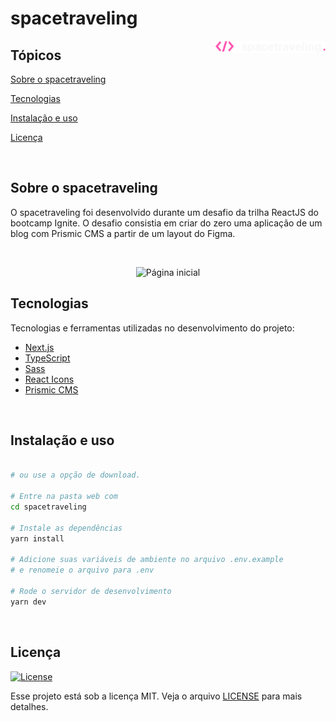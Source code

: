 # spacetraveling



<img align="right" src="public/logo.svg" width="35%" alt="spacetraveling">

## Tópicos

[Sobre o spacetraveling](#sobre-o-spacetraveling)

[Tecnologias](#tecnologias)

[Instalação e uso](#instalação-e-uso)

[Licença](#licença)

<br>

## Sobre o spacetraveling

O spacetraveling foi desenvolvido durante um desafio da trilha ReactJS do bootcamp Ignite. O desafio consistia em criar do zero uma aplicação de um blog com Prismic CMS a partir de um layout do Figma.

<br>

<p align="center">
  <img src=".github/cover.png" alt="Página inicial">
</p>

## Tecnologias

Tecnologias e ferramentas utilizadas no desenvolvimento do projeto:

- [Next.js](https://nextjs.org/)
- [TypeScript](https://www.typescriptlang.org/)
- [Sass](https://sass-lang.com/)
- [React Icons](https://react-icons.github.io/react-icons/)
- [Prismic CMS](https://prismic.io/)

<br>

## Instalação e uso

```bash

# ou use a opção de download.

# Entre na pasta web com
cd spacetraveling

# Instale as dependências
yarn install

# Adicione suas variáveis de ambiente no arquivo .env.example
# e renomeie o arquivo para .env

# Rode o servidor de desenvolvimento
yarn dev
```

<br>


## Licença
<a href="https://opensource.org/licenses/MIT">
    <img alt="License" src="https://img.shields.io/badge/license-MIT-FF57B2?style=flat-square">
</a>

<br>

Esse projeto está sob a licença MIT. Veja o arquivo [LICENSE](/LICENSE) para mais detalhes.

